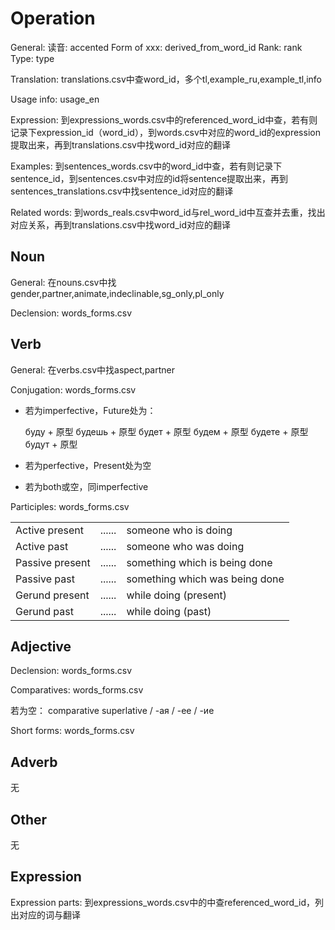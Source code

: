 # Operation

General:
读音: accented
Form of xxx: derived_from_word_id
Rank: rank
Type: type

Translation:
translations.csv中查word_id，多个tl,example_ru,example_tl,info

Usage info:
usage_en

Expression:
到expressions_words.csv中的referenced_word_id中查，若有则记录下expression_id（word_id），到words.csv中对应的word_id的expression提取出来，再到translations.csv中找word_id对应的翻译

Examples:
到sentences_words.csv中的word_id中查，若有则记录下sentence_id，到sentences.csv中对应的id将sentence提取出来，再到sentences_translations.csv中找sentence_id对应的翻译

Related words:
到words_reals.csv中word_id与rel_word_id中互查并去重，找出对应关系，再到translations.csv中找word_id对应的翻译

## Noun

General:
在nouns.csv中找gender,partner,animate,indeclinable,sg_only,pl_only

Declension:
words_forms.csv

## Verb

General:
在verbs.csv中找aspect,partner

Conjugation:
words_forms.csv

- 若为imperfective，Future处为：

  буду + 原型
  будешь + 原型
  будет + 原型
  будем + 原型
  будете + 原型
  будут + 原型

- 若为perfective，Present处为空

- 若为both或空，同imperfective

Participles:
words_forms.csv

|                 |        |                                |
| --------------- | ------ | ------------------------------ |
| Active present  | ...... | someone who is doing           |
| Active past     | ...... | someone who was doing          |
| Passive present | ...... | something which is being done  |
| Passive past    | ...... | something which was being done |
| Gerund present  | ...... | while doing (present)          |
| Gerund past     | ...... | while doing (past)             |

## Adjective

Declension:
words_forms.csv

Comparatives:
words_forms.csv

若为空：
comparative
superlative / -ая / -ее / -ие

Short forms:
words_forms.csv

## Adverb

无

## Other

无

## Expression

Expression parts:
到expressions_words.csv中的中查referenced_word_id，列出对应的词与翻译
